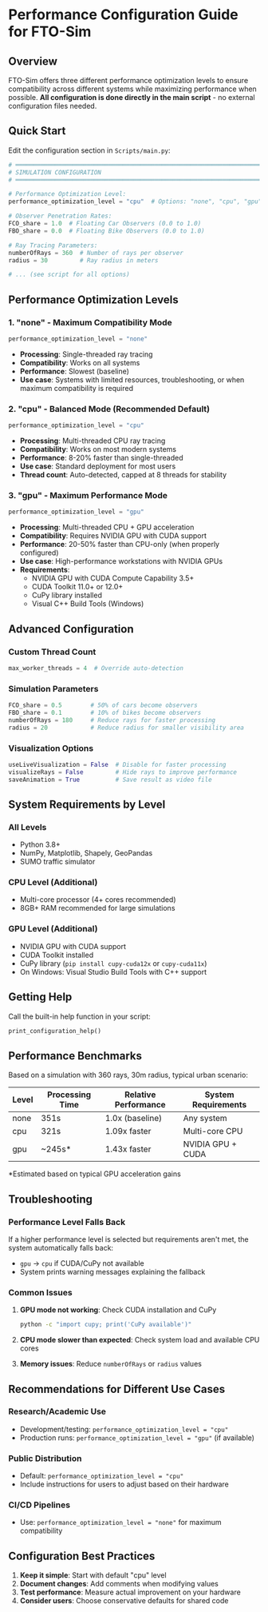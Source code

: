 # Performance Configuration Guide for FTO-Sim

## Overview
FTO-Sim offers three different performance optimization levels to ensure compatibility across different systems while maximizing performance when possible. **All configuration is done directly in the main script** - no external configuration files needed.

## Quick Start

Edit the configuration section in `Scripts/main.py`:

```python
# ═══════════════════════════════════════════════════════════════════════════════════
# SIMULATION CONFIGURATION
# ═══════════════════════════════════════════════════════════════════════════════════

# Performance Optimization Level:
performance_optimization_level = "cpu"  # Options: "none", "cpu", "gpu"

# Observer Penetration Rates:
FCO_share = 1.0  # Floating Car Observers (0.0 to 1.0)
FBO_share = 0.0  # Floating Bike Observers (0.0 to 1.0)

# Ray Tracing Parameters:
numberOfRays = 360  # Number of rays per observer
radius = 30         # Ray radius in meters

# ... (see script for all options)
```

## Performance Optimization Levels

### 1. "none" - Maximum Compatibility Mode
```python
performance_optimization_level = "none"
```
- **Processing**: Single-threaded ray tracing
- **Compatibility**: Works on all systems
- **Performance**: Slowest (baseline)
- **Use case**: Systems with limited resources, troubleshooting, or when maximum compatibility is required

### 2. "cpu" - Balanced Mode (Recommended Default)
```python
performance_optimization_level = "cpu"
```
- **Processing**: Multi-threaded CPU ray tracing
- **Compatibility**: Works on most modern systems
- **Performance**: 8-20% faster than single-threaded
- **Use case**: Standard deployment for most users
- **Thread count**: Auto-detected, capped at 8 threads for stability

### 3. "gpu" - Maximum Performance Mode
```python
performance_optimization_level = "gpu"
```
- **Processing**: Multi-threaded CPU + GPU acceleration
- **Compatibility**: Requires NVIDIA GPU with CUDA support
- **Performance**: 20-50% faster than CPU-only (when properly configured)
- **Use case**: High-performance workstations with NVIDIA GPUs
- **Requirements**: 
  - NVIDIA GPU with CUDA Compute Capability 3.5+
  - CUDA Toolkit 11.0+ or 12.0+
  - CuPy library installed
  - Visual C++ Build Tools (Windows)

## Advanced Configuration

### Custom Thread Count
```python
max_worker_threads = 4  # Override auto-detection
```

### Simulation Parameters
```python
FCO_share = 0.5        # 50% of cars become observers
FBO_share = 0.1        # 10% of bikes become observers
numberOfRays = 180     # Reduce rays for faster processing
radius = 20            # Reduce radius for smaller visibility area
```

### Visualization Options
```python
useLiveVisualization = False  # Disable for faster processing
visualizeRays = False         # Hide rays to improve performance
saveAnimation = True          # Save result as video file
```

## System Requirements by Level

### All Levels
- Python 3.8+
- NumPy, Matplotlib, Shapely, GeoPandas
- SUMO traffic simulator

### CPU Level (Additional)
- Multi-core processor (4+ cores recommended)
- 8GB+ RAM recommended for large simulations

### GPU Level (Additional)
- NVIDIA GPU with CUDA support
- CUDA Toolkit installed
- CuPy library (`pip install cupy-cuda12x` or `cupy-cuda11x`)
- On Windows: Visual Studio Build Tools with C++ support

## Getting Help

Call the built-in help function in your script:
```python
print_configuration_help()
```

## Performance Benchmarks

Based on a simulation with 360 rays, 30m radius, typical urban scenario:

| Level | Processing Time | Relative Performance | System Requirements |
|-------|-----------------|---------------------|-------------------|
| none  | 351s           | 1.0x (baseline)     | Any system        |
| cpu   | 321s           | 1.09x faster        | Multi-core CPU    |
| gpu   | ~245s*         | 1.43x faster        | NVIDIA GPU + CUDA |

*Estimated based on typical GPU acceleration gains

## Troubleshooting

### Performance Level Falls Back
If a higher performance level is selected but requirements aren't met, the system automatically falls back:
- `gpu` → `cpu` if CUDA/CuPy not available
- System prints warning messages explaining the fallback

### Common Issues

1. **GPU mode not working**: Check CUDA installation and CuPy
   ```bash
   python -c "import cupy; print('CuPy available')"
   ```

2. **CPU mode slower than expected**: Check system load and available CPU cores

3. **Memory issues**: Reduce `numberOfRays` or `radius` values

## Recommendations for Different Use Cases

### Research/Academic Use
- Development/testing: `performance_optimization_level = "cpu"`
- Production runs: `performance_optimization_level = "gpu"` (if available)

### Public Distribution
- Default: `performance_optimization_level = "cpu"`
- Include instructions for users to adjust based on their hardware

### CI/CD Pipelines
- Use: `performance_optimization_level = "none"` for maximum compatibility

## Configuration Best Practices

1. **Keep it simple**: Start with default "cpu" level
2. **Document changes**: Add comments when modifying values
3. **Test performance**: Measure actual improvement on your hardware
4. **Consider users**: Choose conservative defaults for shared code
